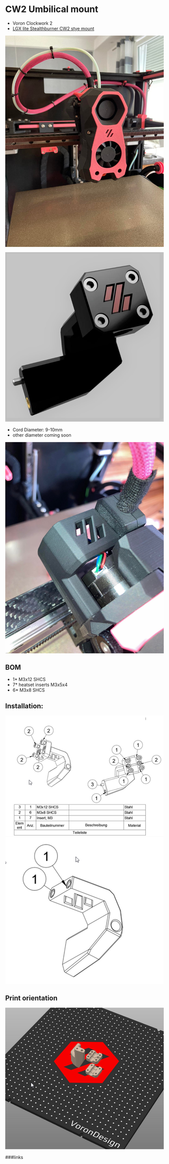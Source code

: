# CW2 Umbilical mount

- Voron Clockwork 2 
- [LGX lite Stealthburner CW2 stye mount](https://github.com/Eytecz/LGX_Lite_Stealthburner_CW2_style_mount?fbclid=IwAR2jVpmkN6CF3g_x64RvfNjL_XqWFyiwmMs-Udkr8nwRxlgJkvjAkYAEyz4)

![Front](https://github.com/DeBau/VoronMods/blob/main/CW2%20umbilical%20mount/Pics/Front.jpg?raw=true)

![Pic](https://github.com/DeBau/VoronMods/blob/main/CW2%20umbilical%20mount/Pics/view01.jpg?raw=true)

- Cord Diameter: 9-10mm
- other diameter coming soon

![Pic](https://github.com/DeBau/VoronMods/blob/main/CW2%20umbilical%20mount/Pics/upper.jpg?raw=true)


## BOM 
   - 1* M3x12 SHCS  
   - 7* heatset inserts M3x5x4
   - 6* M3x8 SHCS
  
  
  
## Installation:  

![Mounting](https://github.com/DeBau/VoronMods/blob/main/CW2%20umbilical%20mount/Pics/install01.png?raw=true)
![Mounting01](https://github.com/DeBau/VoronMods/blob/main/CW2%20umbilical%20mount/Pics/install02.png?raw=true)

## Print orientation  

![ori](https://github.com/DeBau/VoronMods/blob/main/CW2%20umbilical%20mount/Pics/orientation.png?raw=true)

###links

